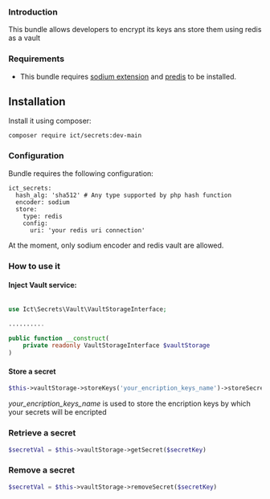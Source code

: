 ### Introduction
This bundle allows developers to encrypt its keys ans store them using redis as a vault

### Requirements
- This bundle requires [sodium extension](https://www.php.net/manual/en/book.sodium.php) and [predis](https://github.com/predis/predis) to be installed.

## Installation
Install it using composer:

```shell
composer require ict/secrets:dev-main
```

### Configuration

Bundle requires the following configuration:

```ỳaml
ict_secrets:
  hash_alg: 'sha512' # Any type supported by php hash function
  encoder: sodium
  store:
    type: redis
    config:
      uri: 'your redis uri connection'
```

At the moment, only sodium encoder and redis vault are allowed. 

### How to use it

#### Inject Vault service:

```php

use Ict\Secrets\Vault\VaultStorageInterface;

..........

public function __construct(    
    private readonly VaultStorageInterface $vaultStorage
)
```

#### Store a secret

```php
$this->vaultStorage->storeKeys('your_encription_keys_name')->storeSecret('your_secret_name', 'your_secret_value');
```
_your_encription_keys_name_ is used to store the encription keys by which your secrets will be encripted

### Retrieve a secret

```php
$secretVal = $this->vaultStorage->getSecret($secretKey)
```

### Remove a secret

```php
$secretVal = $this->vaultStorage->removeSecret($secretKey)
```
